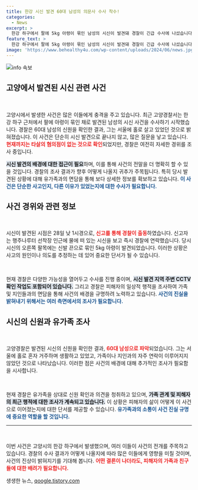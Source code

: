 ```yaml
---
title: 한강 시신 발견 60대 남성의 의문사 수사 착수!
categories:
  - News
excerpt: >
  한강 하구에서 팔에 5kg 아령이 묶인 남성의 시신이 발견돼 경찰이 긴급 수사에 나섰습니다. 홀로 거주하던 60대 남성의 의문스러운 죽음, 그 배경은 무엇일까요?
feature_text: >
  한강 하구에서 팔에 5kg 아령이 묶인 남성의 시신이 발견돼 경찰이 긴급 수사에 나섰습니다. 홀로 거주하던 60대 남성의 의문스러운 죽음, 그 배경은 무엇일까요?
image: 'https://www.behealthy4u.com/wp-content/uploads/2024/06/news.jpg'
---
```


<p><img src="https://www.behealthy4u.com/wp-content/uploads/2024/06/news.jpg" alt="info 속보" /></p>

<h2 data-ke-size="size26">고양에서 발견된 시신 관련 사건</h2>

<p data-ke-size="size16">&nbsp;</p>

<p>고양시에서 발생한 사건은 많은 이들에게 충격을 주고 있습니다. 최근 고양경찰서는 한강 하구 근처에서 팔에 아령이 묶인 채로 발견된 남성의 시신 사건을 수사하기 시작했습니다. 경찰은 60대 남성의 신원을 확인한 결과, 그는 서울에 홀로 살고 있었던 것으로 밝혀졌습니다. 이 사건은 단순히 시신 발견으로 끝나지 않고, 많은 질문을 낳고 있습니다. <b><span style="color: #ee2323;">현재까지는 타살의 혐의점이 없는 것으로 확인</span></b>되었지만, 경찰은 여전히 자세한 경위를 조사 중입니다.</p>

<p><b><span style="background-color: #21538527;">시신 발견의 배경에 대한 접근이 필요</span></b>하며, 이를 통해 사건의 전말을 더 명확히 할 수 있을 것입니다. 경찰의 조사 결과가 향후 어떻게 나올지 귀추가 주목됩니다. 특히 당시 발견된 상황에 대해 유가족과의 면담을 통해 보다 상세한 정보를 확보하고 있습니다. <b><span style="color: #1a5490;">이 사건은 단순한 사고인지, 다른 이유가 있었는지에 대한 수사가 필요합니다.</span></b></p>

<h2 data-ke-size="size26">사건 경위와 관련 정보</h2>

<p data-ke-size="size16">&nbsp;</p>

<p>시신이 발견된 시점은 28일 낮 1시경으로, <b><span style="color: #ee2323;">신고를 통해 경찰이 출동</span></b>하였습니다. 신고자는 행주나루터 선착장 인근에 물에 떠 있는 시신을 보고 즉시 경찰에 연락했습니다. 당시 시신의 오른쪽 팔목에는 신발 끈으로 묶인 5kg 아령이 발견되었습니다. 이러한 상황은 사고의 원인이나 의도를 추정하는 데 있어 중요한 단서가 될 수 있습니다.</p>

<p data-ke-size="size16">&nbsp;</p>

<p>현재 경찰은 다양한 가능성을 열어두고 수사를 진행 중이며, <b><span style="background-color: #21538527;">시신 발견 지역 주변 CCTV 확인 작업도 포함되어 있습니다.</span></b> 그리고 경찰은 피해자의 일상적 행적을 조사하여 가족 및 지인들과의 면담을 통해 사건의 배경을 규명하려 노력하고 있습니다. <b><span style="color: #1a5490;">사건의 진실을 밝혀내기 위해서는 여러 측면에서의 조사가 필요합니다.</span></b></p>

<h2 data-ke-size="size26">시신의 신원과 유가족 조사</h2>

<p data-ke-size="size16">&nbsp;</p>

<p>고양경찰은 발견된 시신의 신원을 확인한 결과, <b><span style="color: #ee2323;">60대 남성으로 파악</span></b>되었습니다. 그는 서울에 홀로 혼자 거주하며 생활하고 있었고, 가족이나 지인과의 자주 연락이 이루어지지 않았던 것으로 나타났습니다. 이러한 점은 사건의 배경에 대해 추가적인 조사가 필요함을 시사합니다.</p>

<p data-ke-size="size16">&nbsp;</p>

<p>현재 경찰은 유가족을 상대로 신원 확인과 의견을 청취하고 있으며, <b><span style="background-color: #21538527;">가족 관계 및 피해자의 최근 행적에 대한 조사가 계속되고 있습니다.</span></b> 이 상황은 피해자의 삶이 어떻게 이 사건으로 이어졌는지에 대한 단서를 제공할 수 있습니다. <b><span style="color: #1a5490;">유가족과의 소통이 사건 진실 규명에 중요한 역할을 할 것입니다.</span></b></p>

<hr>

<p data-ke-size="size16">&nbsp;</p>

<p>이번 사건은 고양시의 한강 하구에서 발생했으며, 여러 이들이 사건의 전개를 주목하고 있습니다. 경찰의 수사 결과가 어떻게 나올지에 따라 많은 이들에게 영향을 미칠 것이며, 사건의 진상이 밝혀지기를 기대해 봅니다. <b><span style="color: #ee2323;">어떤 결론이 나더라도, 피해자의 가족과 친구들에 대한 배려가 필요합니다.</span></b></p>
생생한 뉴스, <a href="https://qoogle.tistory.com" rel="dofollow">qoogle.tistory.com</a>


